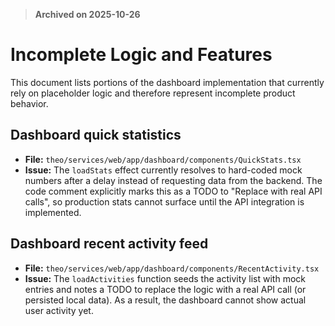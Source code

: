 > **Archived on 2025-10-26**

# Incomplete Logic and Features

This document lists portions of the dashboard implementation that currently rely on placeholder logic and therefore represent incomplete product behavior.

## Dashboard quick statistics

- **File:** `theo/services/web/app/dashboard/components/QuickStats.tsx`
- **Issue:** The `loadStats` effect currently resolves to hard-coded mock numbers after a delay instead of requesting data from the backend. The code comment explicitly marks this as a TODO to "Replace with real API calls", so production stats cannot surface until the API integration is implemented.

## Dashboard recent activity feed

- **File:** `theo/services/web/app/dashboard/components/RecentActivity.tsx`
- **Issue:** The `loadActivities` function seeds the activity list with mock entries and notes a TODO to replace the logic with a real API call (or persisted local data). As a result, the dashboard cannot show actual user activity yet.
